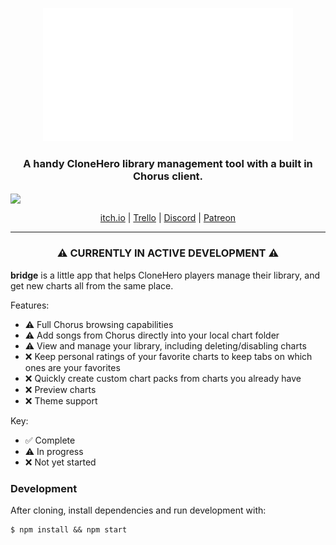<p align="center">
  <img src="./src/assets/images/bridge-animation.gif">
</p>
<h3 align="center">A handy CloneHero library management tool with a built in Chorus client.</h3>
<img align="center" src="https://img.itch.zone/aW1hZ2UvMzc4NTIxLzE5MTU4NTQucG5n/original/6MTZt0.png" />
<p align="center">
  <a href="https://topherlicious.itch.io/bridge">itch.io</a> | 
  <a href="https://trello.com/b/gC0cZDuX/bridge">Trello</a> | 
  <a href="https://discord.gg/tAaj8q">Discord</a> | 
  <a href="https://www.patreon.com/cloneherobridge">Patreon</a>
</p>
<hr>
<h3 align="center">⚠️ CURRENTLY IN ACTIVE DEVELOPMENT ⚠️</h3>

**bridge** is a little app that helps CloneHero players manage their library, and get new charts all from the same place.

Features:

- ⚠️ Full Chorus browsing capabilities
- ⚠️ Add songs from Chorus directly into your local chart folder
- ⚠️ View and manage your library, including deleting/disabling charts
- ❌ Keep personal ratings of your favorite charts to keep tabs on which ones are your favorites
- ❌ Quickly create custom chart packs from charts you already have
- ❌ Preview charts
- ❌ Theme support

Key:

- ✅ Complete
- ⚠️ In progress
- ❌ Not yet started

### Development

After cloning, install dependencies and run development with:

```
$ npm install && npm start
```
